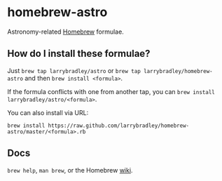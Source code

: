 
homebrew-astro
==============
Astronomy-related [Homebrew][1] formulae.


How do I install these formulae?
--------------------------------
Just `brew tap larrybradley/astro` or `brew tap
larrybradley/homebrew-astro` and then `brew install <formula>`.

If the formula conflicts with one from another tap, you can `brew
install larrybradley/astro/<formula>`.

You can also install via URL:

`brew install https://raw.github.com/larrybradley/homebrew-astro/master/<formula>.rb`


Docs
----
`brew help`, `man brew`, or the Homebrew [wiki][1].


[1]: http://wiki.github.com/Homebrew/homebrew
